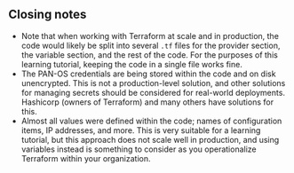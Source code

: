## Closing notes

- Note that when working with Terraform at scale and in production, the code would likely be split into several `.tf` files for the provider section, the variable section, and the rest of the code. For the purposes of this learning tutorial, keeping the code in a single file works fine.
- The PAN-OS credentials are being stored within the code and on disk unencrypted. This is not a production-level solution, and other solutions for managing secrets should be considered for real-world deployments. Hashicorp (owners of Terraform) and many others have solutions for this.
- Almost all values were defined within the code; names of configuration items, IP addresses, and more. This is very suitable for a learning tutorial, but this approach does not scale well in production, and using variables instead is something to consider as you operationalize Terraform within your organization.
